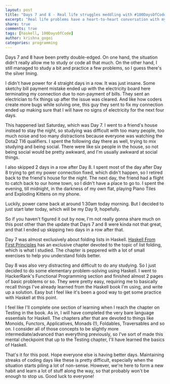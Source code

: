 ```yaml
---
layout: post
title: "Days 7 and 8 - Real life struggles meddling with #100DaysOfCode"
excerpt: "Real life problems have a heart-to-heart conversation with my #100DaysOfCode."
share: true
comments: true
tags: [haskell, 100DaysOfCode]
author: krishna_gogoi
categories: programming
---
```



Days 7 and 8 have been pretty double-edged. On one hand, the situation didn't really
allow me to study or code all that much. On the other hand, I still managed to study
a bit and practice a few problems, so I guess there's the silver lining.

I didn't have power for 4 straight days in a row. It was just insane. Some sketchy
bill payment mistake ended up with the electricity board here terminating my connection
due to non-payment of bills. They sent an electrician to fix things up after the issue
was cleared. And like how coders create more bugs while solving one, this guy they sent
to fix my connection ended up making sure that I will have no signs of electricity for
the next four days.

This happened last Saturday, which was Day 7. I went to a friend's house instead to stay
the night, so studying was difficult with too many people, too much noise and too many
distractions because everyone was watching the Dota2 TI6 qualifiers. I spent the following
day there as well, trying to mix studying and being social. There were like six people
in the house, so not being social would be pretty awkward, and I'm usually awkward
at social things.

I also skipped 2 days in a row after Day 8. I spent most of the day after Day 8 trying
to get my power connection fixed, which didn't happen, so I retired back to the friend's
house for the night. The next day, the friend had a flight to catch back to our home town,
so I didn't have a place to go to. I spent the evening, till midnight, in the darkness
of my own flat, playing Piano Tiles and Exploding Kittens on my phone.

Luckily, power came back at around 1:30am today morning. But I decided to just start
later today, which will be my Day 9, hopefully.

So if you haven't figured it out by now, I'm not really gonna share much on this post other
than the update that Days 7 and 8 were kinda not that great, and that I ended up skipping
two days in a row after that.

Day 7 was almost exclusively about folding lists in Haskell. [Haskell From First Principles](http://haskellbook.com)
has an exclusive chapter devoted to the topic of list folding, which is what I studied.
The chapter is peppered with a lot of small exercises to help you understand folds better.

Day 8 was also very distracting and difficult to do any studying. So I just decided to do some
elementary problem-solving using Haskell. I went to HackerRank's Functional Programming section
and finished almost 2 pages of basic problems or so. They were pretty easy, requiring me to
basically recall things I've already learned from the Haskell book I'm using, and write up
a solution. Easy but I feel like it's been a good way to get some practice with Haskell
at this point.

I feel like I'll complete one section of learning when I reach the chapter on Testing in the
book. As in, I will have completed the very bare language essentials for Haskell. The chapters
after that are devoted to things like Monoids, Functors, Applicatives, Monads (!), Foldables,
Traversables and so on. I consider all of those concepts to be slightly more intermediate/advanced
than everything previously, so I've sort of made this mental checkpoint that up to the Testing
chapter, I'll have learned the basics of Haskell.

That's it for this post. Hope everyone else is having better days. Maintaining streaks of coding
days like these is pretty difficult, especially when the situation starts piling a lot of non-sense.
However, we're here to form a new habit and learn a lot of stuff along the way, so that probably
won't be enough to stop us. Good luck to everyone!
